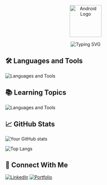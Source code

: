 <p align="center">
  <img src="https://upload.wikimedia.org/wikipedia/commons/d/d7/Android_robot.svg" width="100" alt="Android Logo"/>
</p>

<p align="center">
  <img src="https://readme-typing-svg.herokuapp.com?font=Fira+Code&size=22&pause=1000&center=true&vCenter=true&width=435&lines=Hi,+I'm+Michael.;I+build+Android+apps." alt="Typing SVG" />
</p>


## 🛠️ Languages and Tools

![Languages and Tools](https://skillicons.dev/icons?i=kotlin,java,androidstudio,ktor,gradle,firebase,git,github,bitbucket,sqlite,figma,linux,postman,react)

## 📚 Learning Topics

![Languages and Tools](https://skillicons.dev/icons?i=react,tailwind,spring,mongodb,supabase,swift)

## 📈 GitHub Stats

![Your GitHub stats](https://github-readme-stats.vercel.app/api?username=mbarker99&show_icons=true&theme=github_dark)

![Top Langs](https://github-readme-stats.vercel.app/api/top-langs/?username=mbarker99&layout=compact&theme=github_dark)

<!-- [![trophy](https://github-profile-trophy.vercel.app/?username=mbarker99&theme=onedark)](https://github.com/mbarker99/) -->

## 🔗 Connect With Me

[![LinkedIn](https://img.shields.io/badge/LinkedIn-%230077B5.svg?&style=for-the-badge&logo=linkedin&logoColor=white)](https://linkedin.com/in/mbarker99)
[![Portfolio](https://img.shields.io/badge/Portfolio-%23FF6347.svg?&style=for-the-badge&logo=firefox&logoColor=white)](https://mbarker99.github.io/)
